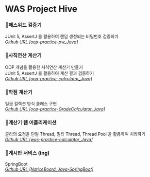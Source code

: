 # WAS Project Hive

### 📌패스워드 검증기

JUnit 5, AssertJ 를 활용하여 랜덤 생성되는 비밀번호 검증하기</br>
[_Github URL [oop-practice-pw_Java]_](https://github.com/Qussong/project_oop-practice-pw_Java)

### 📌사칙연산 계산기

OOP 개념을 활용한 사칙연산 계산기 만들기</br>
JUnit 5, AssertJ 를 활용하여 계산 결과 검증하기</br>
[_Github URL [oop-practice-calculator_Java]_](https://github.com/Qussong/project_oop-practice-calculator_Java)

### 📌학점 계산기

일급 컬렉션 방식 클래스 구현</br>
[_Github URL [oop-practice-GradeCalculator_Java]_](https://github.com/Qussong/project_oop-practice-GradeCalculator_Java)

### 📌계산기 웹 어플리케이션

클라의 요청을 단일 Thread, 멀티 Thread, Thread Pool 을 활용하여 처리하기</br>
[_Github URL [was-practice-calculator_Java]_](https://github.com/Qussong/project_was-practice-calculator_Java)

### 📌게시판 서비스 (ing)

SpringBoot<br>
[_Github URL [NoticeBoard_Java-SpringBoot]_](https://github.com/Qussong/project_NoticeBoard_Java-SpringBoot)

<!--
### 📌

-->
